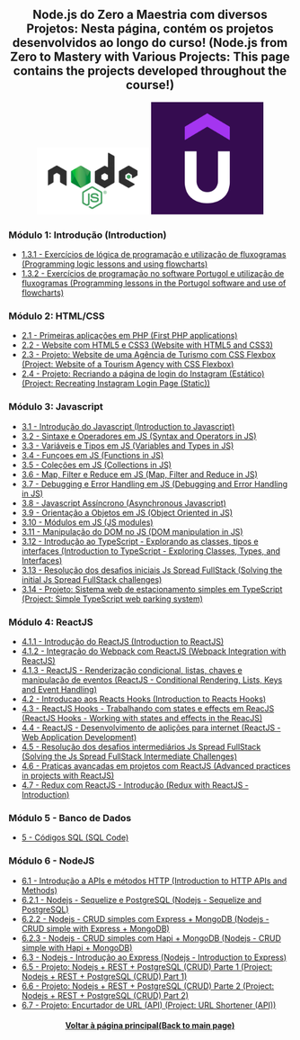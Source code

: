 <h2 align="center">Node.js do Zero a Maestria com diversos Projetos:  Nesta página, contém os projetos desenvolvidos ao longo do curso! (Node.js from Zero to Mastery with Various Projects: This page contains the projects developed throughout the course!)</h2>

<div style="text-align: center">
  <img src="./Logo-Node.jpg" width="200" /> <img src="./Udemy-Logo.png" width="200"/>
</div>

### Módulo 1: Introdução (Introduction)

* [1.3.1 - Exercícios de lógica de programação e utilização de fluxogramas (Programming logic lessons and using flowcharts)](https://github.com/luciano-da-cruz-jr/SPD-1.3.1-Exercicos-de-Logica)
* [1.3.2 - Exercícios de programação no software Portugol e utilização de fluxogramas (Programming lessons in the Portugol software and use of flowcharts)](https://github.com/luciano-da-cruz-jr/SPD-1.3.2.-Exercicios-em-Portugol)

### Módulo 2: HTML/CSS  

* [2.1 - Primeiras aplicações em PHP (First PHP applications)](https://github.com/luciano-da-cruz-jr/SPD-2.1.8-Construindo-as-primeiras-aplicacoes)
* [2.2 - Website com HTML5 e CSS3 (Website with HTML5 and CSS3)](https://github.com/luciano-da-cruz-jr/SPD-2.2-Introducao-ao-curso-de-HTML)
* [2.3 - Projeto: Website de uma Agência de Turismo com CSS Flexbox (Project: Website of a Tourism Agency with CSS Flexbox)](https://github.com/luciano-da-cruz-jr/SPD-2.3.-Posicionando-elementos-com-Flexbox-em-CSS)
* [2.4 - Projeto: Recriando a página de login do Instagram (Estático) (Project: Recreating Instagram Login Page (Static))](https://github.com/luciano-da-cruz-jr/SPD-2.4-Recriando-a-pagina-inicial-do-Instagram)

### Módulo 3: Javascript  

* [3.1 - Introdução do Javascript (Introduction to Javascript)](https://github.com/luciano-da-cruz-jr/SPD-3.1-Introducao-ao-Javascript)
* [3.2 - Sintaxe e Operadores em JS (Syntax and Operators in JS)](https://github.com/luciano-da-cruz-jr/SPD-3.2-Sintaxe-e-Operadores-JS)
* [3.3 - Variáveis e Tipos em JS (Variables and Types in JS)](https://github.com/luciano-da-cruz-jr/SPD-3.3-Variaveis-e-Tipos-JS)
* [3.4 - Funçoes em JS (Functions in JS)](https://github.com/luciano-da-cruz-jr/SPD-3.4-Funcoes-JS )
* [3.5 - Coleções em JS (Collections in JS)](https://github.com/luciano-da-cruz-jr/SPD-3.5-Colecoes-JS)
* [3.6 - Map, Filter e Reduce em JS (Map, Filter and Reduce in JS)](https://github.com/luciano-da-cruz-jr/SPD-3.6.-Map-Filter-Reduce-JS)
* [3.7 - Debugging e Error Handling em JS (Debugging and Error Handling in JS)](https://github.com/luciano-da-cruz-jr/SPD-3.7-Debugging-e-Error-Handling-JS)
* [3.8 - Javascript Assíncrono (Asynchronous Javascript)](https://github.com/luciano-da-cruz-jr/SPD-3.8-Javascript-Assincrono)
* [3.9 - Orientação a Objetos em JS (Object Oriented in JS)](https://github.com/luciano-da-cruz-jr/SPD-3.9.-Orientacao-a-objetos-JS)
* [3.10 - Módulos em JS (JS modules)](https://github.com/luciano-da-cruz-jr/SPD-3.10-Utilizando-Modulos-JS)
* [3.11 - Manipulação do DOM no JS (DOM manipulation in JS)](https://github.com/luciano-da-cruz-jr/SPD-3.11-Manipulando-a-D.O.M-com-JavaScript)
* [3.12 - Introdução ao TypeScript - Explorando as classes, tipos e interfaces (Introduction to TypeScript - Exploring Classes, Types, and Interfaces)](https://github.com/luciano-da-cruz-jr/SPD-3.12-Intro-ao-TypeScript-Explorando-Classes-Tipos-Interfaces)
* [3.13 - Resolução dos desafios iniciais Js Spread FullStack (Solving the initial Js Spread FullStack challenges) ](https://github.com/luciano-da-cruz-jr/SPD-3.13-Desafios-Iniciais-JS-Spread-FullStack)
* [3.14 - Projeto: Sistema web de estacionamento simples em TypeScript (Project: Simple TypeScript web parking system)](https://github.com/luciano-da-cruz-jr/SPD-3.14-TypeScript-Web-Sistema-simples-de-estacionamento)

### Módulo 4: ReactJS 

* [4.1.1 - Introdução do ReactJS (Introduction to ReactJS)](https://github.com/luciano-da-cruz-jr/SPD-4.1.1-Instroducao-ao-ReactJS)
* [4.1.2 - Integração do Webpack com ReactJS (Webpack Integration with ReactJS)](https://github.com/luciano-da-cruz-jr/SPD-4.1.2-Integrando-webpack-ao-desenvolvimento-com-ReactJS)
* [4.1.3 - ReactJS - Renderização condicional, listas, chaves e manipulação de eventos (ReactJS - Conditional Rendering, Lists, Keys and Event Handling)](https://github.com/luciano-da-cruz-jr/SPD-4.1.3-Aplicacao-tipos-de-dados-e-condicoes-da-biblioteca)
* [4.2 - Introducao aos Reacts Hooks (Introduction to Reacts Hooks)](https://github.com/luciano-da-cruz-jr/SPD-4.2-Introducao-aos-React-Hooks)
* [4.3 - ReactJS Hooks - Trabalhando com states e effects em ReacJS (ReactJS Hooks - Working with states and effects in the ReacJS)](https://github.com/luciano-da-cruz-jr/SPD-4.3-ReactJS-Hooks-Trabalhando-com-States-e-Effects-em-ReacJS)
* [4.4 - ReactJS - Desenvolvimento de aplições para internet (ReactJS - Web Application Development)](https://github.com/luciano-da-cruz-jr/SPD-4.4-ReactJS-Desenvolvimento-de-aplica-es-para-internet)
* [4.5 - Resolução dos desafios intermediários Js Spread FullStack (Solving the Js Spread FullStack Intermediate Challenges)](https://github.com/luciano-da-cruz-jr/SPD-4.5-Desafios-Intermediarios-JS-Spread-FullStack)
* [4.6 - Praticas avançadas em projetos com ReactJS (Advanced practices in projects with ReactJS)](https://github.com/luciano-da-cruz-jr/SPD-4.6-Praticas-avancadas-em-projetos-com-ReactJS)
* [4.7 - Redux com ReactJS - Introdução (Redux with ReactJS - Introduction)](https://github.com/luciano-da-cruz-jr/SPD-4.7-Introducao-a-Redux-com-ReactJS)

### Módulo 5 - Banco de Dados

* [5 - Códigos SQL (SQL Code)](https://github.com/luciano-da-cruz-jr/SPD-5-Banco-de-Dados)

### Módulo 6 - NodeJS

* [6.1 - Introdução a APIs e métodos HTTP (Introduction to HTTP APIs and Methods)](https://github.com/luciano-da-cruz-jr/SPD-6.1-Introducao-a-APIs-e-metodos-HTTP-Python)
* [6.2.1 - Nodejs - Sequelize e PostgreSQL (Nodejs - Sequelize and PostgreSQL)](https://github.com/luciano-da-cruz-jr/SPD-6.2.1-Desenvolvimento-de-Node.js-com-banco-de-dados-PostgreSQL)
* [6.2.2 - Nodejs - CRUD simples com Express + MongoDB (Nodejs - CRUD simple with Express + MongoDB)](https://github.com/luciano-da-cruz-jr/SPD-6.2.2-Desenvolvimento-de-Node.js-com-banco-de-dados-MongoDB)
* [6.2.3 - Nodejs - CRUD simples com Hapi + MongoDB (Nodejs - CRUD simple with Hapi + MongoDB)](https://github.com/luciano-da-cruz-jr/SPD-6.2.3-Criando-servicos-escalaveis-com-Hapi)
* [6.3 - Nodejs - Introdução ao Express (Nodejs - Introduction to Express)](https://github.com/luciano-da-cruz-jr/SPD-6.3-NodeJs-com-Express-Introducao)
* [6.5 - Projeto: Nodejs + REST + PostgreSQL (CRUD) Parte 1 (Project: Nodejs + REST + PostgreSQL (CRUD) Part 1)](https://github.com/luciano-da-cruz-jr/6.5)
* [6.6 - Projeto: Nodejs + REST + PostgreSQL (CRUD) Parte 2 (Project: Nodejs + REST + PostgreSQL (CRUD) Part 2)](https://github.com/luciano-da-cruz-jr/6.6)
* [6.7 - Projeto: Encurtador de URL (API) (Project: URL Shortener (API))](https://github.com/luciano-da-cruz-jr/6.7)

<h4 align="center"><a href="https://github.com/luciano-da-cruz-jr">Voltar à página principal(Back to main page)</a></h4>







